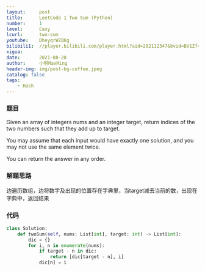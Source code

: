 ```yaml
---
layout:     post
title:      LeetCode 1 Two Sum (Python)
number:     1
level:      Easy
lcurl:      two-sum
youtube:    DheyqrWZQKg
bilibili1:  //player.bilibili.com/player.html?aid=292112347&bvid=BV1Zf4y1G7W4&cid=381486596&page=1
xigua:      
date:       2021-08-20
author:     小明MaxMing
header-img: img/post-bg-coffee.jpeg
catalog: false
tags:
    - Hash
---
```


### 题目

Given an array of integers nums and an integer target, return indices of the two numbers such that they add up to target.

You may assume that each input would have exactly one solution, and you may not use the same element twice.

You can return the answer in any order.

### 解题思路

边遍历数组，边将数字及出现的位置存在字典里，当target减去当前的数，出现在字典中，返回结果

### 代码
```python
class Solution:
    def twoSum(self, nums: List[int], target: int) -> List[int]:
        dic = {}
        for i, n in enumerate(nums):
            if target - n in dic:
                return [dic[target - n], i]
            dic[n] = i
```
